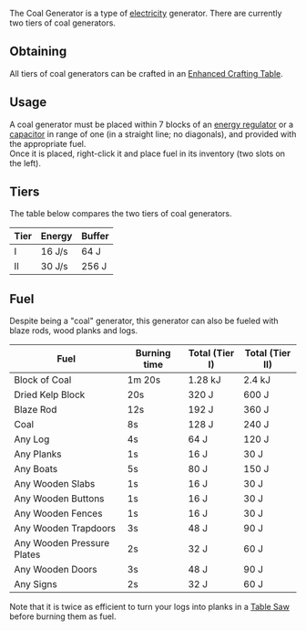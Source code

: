 The Coal Generator is a type of [electricity](https://github.com/Slimefun/Slimefun4/wiki/Electric-Machines) generator. There are currently two tiers of coal generators.

## Obtaining
All tiers of coal generators can be crafted in an [Enhanced Crafting Table](https://github.com/Slimefun/Slimefun4/wiki/Enhanced-Crafting-Table).

## Usage
A coal generator must be placed within 7 blocks of an [energy regulator](https://github.com/Slimefun/Slimefun4/wiki/Energy-Regulator) or a [capacitor](https://github.com/Slimefun/Slimefun4/wiki/Energy-Capacitors) in range of one (in a straight line; no diagonals), and provided with the appropriate fuel.<br>
Once it is placed, right-click it and place fuel in its inventory (two slots on the left).

## Tiers
The table below compares the two tiers of coal generators.

| Tier | Energy | Buffer |
| ---- | --- | ------ |
| I | 16 J/s | 64 J |
| II | 30 J/s | 256 J |

## Fuel
Despite being a "coal" generator, this generator can also be fueled with blaze rods, wood planks and logs.

| Fuel | Burning time | Total (Tier I) | Total (Tier II) |
| ---- | ------------ | --------------------- | ---------------------- |
| Block of Coal | 1m 20s |  1.28 kJ | 2.4 kJ |
| Dried Kelp Block | 20s | 320 J | 600 J |
| Blaze Rod | 12s | 192 J |  360 J |
| Coal | 8s | 128 J | 240 J |
| Any Log | 4s | 64 J | 120 J |
| Any Planks | 1s | 16 J | 30 J |
| Any Boats | 5s | 80 J | 150 J |
| Any Wooden Slabs | 1s | 16 J | 30 J |
| Any Wooden Buttons | 1s | 16 J | 30 J |
| Any Wooden Fences | 1s | 16 J | 30 J |
| Any Wooden Trapdoors | 3s | 48 J | 90 J |
| Any Wooden Pressure Plates | 2s | 32 J | 60 J |
| Any Wooden Doors | 3s | 48 J | 90 J |
| Any Signs | 2s | 32 J | 60 J |

Note that it is twice as efficient to turn your logs into planks in a [Table Saw](https://github.com/Slimefun/Slimefun4/wiki/Table-Saw) before burning them as fuel.
